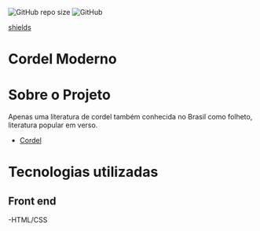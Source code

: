 ![GitHub repo size](https://img.shields.io/github/repo-size/Alexoab/cordelModerno?style=flat-square)
![GitHub](https://img.shields.io/github/license/Alexoab/cordelModerno?style=flat-square)

[shields](https://shields.io/category/)
# Cordel Moderno


# Sobre o Projeto 
Apenas uma literatura de cordel também conhecida no Brasil como folheto, literatura popular em verso.
* [Cordel](https://pt.wikipedia.org/wiki/Literatura_de_cordel)
# Tecnologias utilizadas 

## Front end
-HTML/CSS

